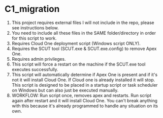 # C1_migration
1. This project requires external files I will not include in the repo, please see instructions below.
2. You need to include all these files in the SAME folder/directory in order for this script to work.
3. Requires Cloud One deployment script (Windows script ONLY).
4. Requires the SCUT tool (SCUT.exe & SCUT.exe.config) to remove Apex One.
5. Requires admin privileges.
6. This script will force a restart on the machine if the SCUT.exe tool executes successfully.
7. This script will automatically determine if Apex One is present and if it's not it will install Cloud One. If Cloud one is already installed it will stop. This script is designed to be placed in a startup script or task scheduler on Windows but can also just be executed manually.
8. WORKFLOW: Run script once, removes apex and restarts. Run script again after restart and it will install Cloud One. You can't break anything with this because it's already programmed to handle any situation on its own.
